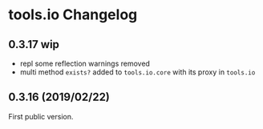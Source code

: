# tools.io Changelog

## 0.3.17 wip
* repl some reflection warnings removed
* multi method `exists?` added to `tools.io.core` with its proxy in `tools.io`

## 0.3.16 (2019/02/22)

First public version.
